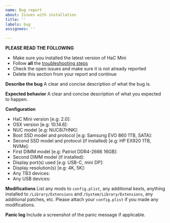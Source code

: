 ```yaml
---
name: Bug report
about: Issues with installation
title: ''
labels: bug
assignees: ''

---
```


**PLEASE READ THE FOLLOWING**
* Make sure you installed the latest version of HaC Mini
* Follow **all** the [troubleshooting steps](https://osy.gitbook.io/hac-mini-guide/post-installation/support)
* Check the open issues and make sure it is not already reported
* Delete this section from your report and continue

**Describe the bug**
A clear and concise description of what the bug is.

**Expected behavior**
A clear and concise description of what you expected to happen.

**Configuration**
- HaC Mini version [e.g: 2.0]: 
- OSX version [e.g: 10.14.6]: 
- NUC model [e.g: NUC8i7HNK]: 
- Boot SSD model and protocol [e.g: Samsung EVO 860 1TB, SATA]: 
- Second SSD model and protocol (if installed) [e.g: HP EX920 1TB, NVMe]: 
- First DIMM model [e.g: Patriot DDR4-2666 16GB]: 
- Second DIMM model (if installed): 
- Display port(s) used [e.g: USB-C, mini DP]: 
- Display resolution(s) [e.g: 4K, 5K]: 
- Any TB3 devices: 
- Any USB devices: 

**Modifications**
List any mods to `config.plist`, any additional kexts, anything installed to `/Library/Extensions` and `/System/Library/Extensions`, any additional patches, etc. Please attach your `config.plist` if you made any modifications.

**Panic log**
Include a screenshot of the panic message if applicable.
